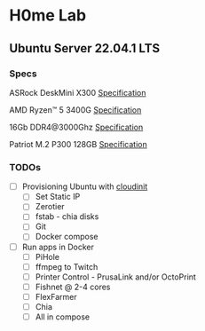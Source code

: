 # H0me Lab

## Ubuntu Server 22.04.1 LTS

### Specs

ASRock DeskMini X300 [Specification](https://www.asrock.com/nettop/AMD/DeskMini%20X300%20Series/index.asp#Specification)

AMD Ryzen™ 5 3400G [Specification](https://www.amd.com/en/products/apu/amd-ryzen-5-3400g)

16Gb
DDR4@3000Ghz [Specification](https://www.adata.com/upload/downloadfile/Datasheet_XPG%20Hunter%20DDR4%20U-DIMM_20200529.pdf)

Patriot M.2 P300 128GB [Specification](https://www.patriotmemory.com/products/p300-pcie-m-2-internal-ssd)

### TODOs

- [ ] Provisioning Ubuntu with [cloudinit](https://cloudinit.readthedocs.io/en/latest/reference/examples.html)
  - [ ] Set Static IP
  - [ ] Zerotier
  - [ ] fstab - chia disks
  - [ ] Git
  - [ ] Docker compose

- [ ] Run apps in Docker
  - [ ] PiHole
  - [ ] ffmpeg to Twitch
  - [ ] Printer Control - PrusaLink and/or OctoPrint
  - [ ] Fishnet @ 2-4 cores
  - [ ] FlexFarmer
  - [ ] Chia
  - [ ] All in compose
